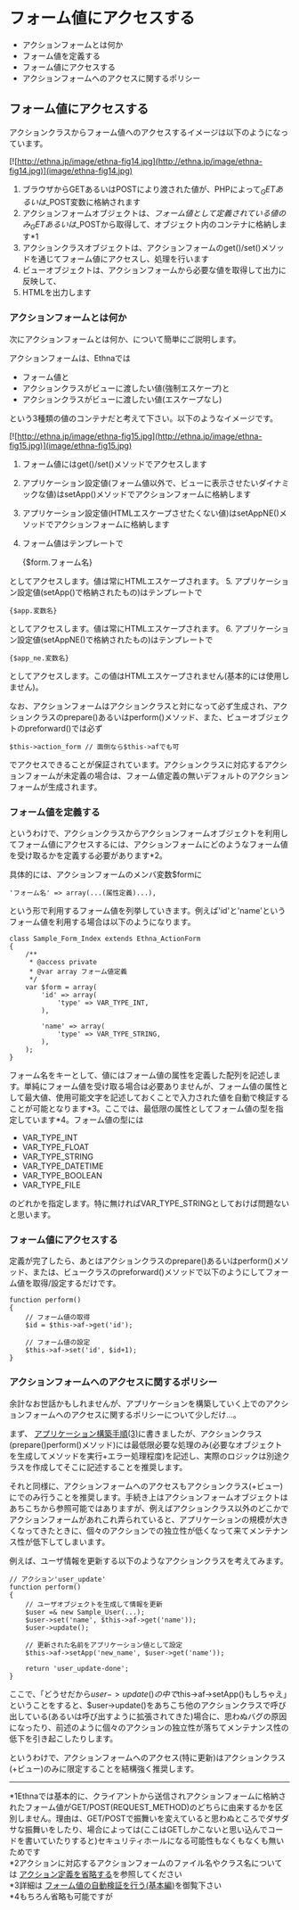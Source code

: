 # フォーム値にアクセスする
  - アクションフォームとは何か 
  - フォーム値を定義する 
  - フォーム値にアクセスする 
  - アクションフォームへのアクセスに関するポリシー 

## フォーム値にアクセスする

アクションクラスからフォーム値へのアクセスするイメージは以下のようになっています。

[![http://ethna.jp/image/ethna-fig14.jpg](http://ethna.jp/image/ethna-fig14.jpg)](image/ethna-fig14.jpg)

1. ブラウザからGETあるいはPOSTにより渡された値が、PHPによって$_GETあるいは$_POST変数に格納されます
2. アクションフォームオブジェクトは、_フォーム値として定義されている値のみ_$_GETあるいは$_POSTから取得して、オブジェクト内のコンテナに格納します\*1
3. アクションクラスオブジェクトは、アクションフォームのget()/set()メソッドを通じてフォーム値にアクセスし、処理を行います
4. ビューオブジェクトは、アクションフォームから必要な値を取得して出力に反映して、
5. HTMLを出力します

### アクションフォームとは何か

次にアクションフォームとは何か、について簡単にご説明します。

アクションフォームは、Ethnaでは

- フォーム値と
- アクションクラスがビューに渡したい値(強制エスケープ)と
- アクションクラスがビューに渡したい値(エスケープなし)

という3種類の値のコンテナだと考えて下さい。以下のようなイメージです。

[![http://ethna.jp/image/ethna-fig15.jpg](http://ethna.jp/image/ethna-fig15.jpg)](image/ethna-fig15.jpg)

1. フォーム値にはget()/set()メソッドでアクセスします
2. アプリケーション設定値(フォーム値以外で、ビューに表示させたいダイナミックな値)はsetApp()メソッドでアクションフォームに格納します
3. アプリケーション設定値(HTMLエスケープさせたくない値)はsetAppNE()メソッドでアクションフォームに格納します
4. フォーム値はテンプレートで  

    {$form.フォーム名}

としてアクセスします。値は常にHTMLエスケープされます。
5. アプリケーション設定値(setApp()で格納されたもの)はテンプレートで  

    {$app.変数名}

としてアクセスします。値は常にHTMLエスケープされます。
6. アプリケーション設定値(setAppNE()で格納されたもの)はテンプレートで  

    {$app_ne.変数名}

としてアクセスします。この値はHTMLエスケープされません(基本的には使用しません)。

なお、アクションフォームはアクションクラスと対になって必ず生成され、アクションクラスのprepare()あるいはperform()メソッド、また、ビューオブジェクトのpreforward()では必ず

    $this->action_form // 面倒なら$this->afでも可

でアクセスできることが保証されています。アクションクラスに対応するアクションフォームが未定義の場合は、フォーム値定義の無いデフォルトのアクションフォームが生成されます。

### フォーム値を定義する

というわけで、アクションクラスからアクションフォームオブジェクトを利用してフォーム値にアクセスするには、アクションフォームにどのようなフォーム値を受け取るかを定義する必要があります\*2。

具体的には、アクションフォームのメンバ変数$formに

    'フォーム名' => array(...(属性定義)...),

という形で利用するフォーム値を列挙していきます。例えば'id'と'name'というフォーム値を利用する場合は以下のようになります。

    class Sample_Form_Index extends Ethna_ActionForm
    {
        /**
         * @access private
         * @var array フォーム値定義
         */
        var $form = array(
            'id' => array(
                'type' => VAR_TYPE_INT,
            ),
    
            'name' => array(
                'type' => VAR_TYPE_STRING,
            ),
        );
    }

フォーム名をキーとして、値にはフォーム値の属性を定義した配列を記述します。単純にフォーム値を受け取る場合は必要ありませんが、フォーム値の属性として最大値、使用可能文字を記述しておくことで入力された値を自動で検証することが可能となります\*3。ここでは、最低限の属性としてフォーム値の型を指定しています\*4。フォーム値の型には

- VAR_TYPE_INT
- VAR_TYPE_FLOAT
- VAR_TYPE_STRING
- VAR_TYPE_DATETIME
- VAR_TYPE_BOOLEAN
- VAR_TYPE_FILE

のどれかを指定します。特に無ければVAR_TYPE_STRINGとしておけば問題ないと思います。

### フォーム値にアクセスする

定義が完了したら、あとはアクションクラスのprepare()あるいはperform()メソッド、または、ビュークラスのpreforward()メソッドで以下のようにしてフォーム値を取得/設定するだけです。

    function perform()
    {
        // フォーム値の取得
        $id = $this->af->get('id');
    
        // フォーム値の設定
        $this->af->set('id', $id+1);
    }

### アクションフォームへのアクセスに関するポリシー

余計なお世話かもしれませんが、アプリケーションを構築していく上でのアクションフォームへのアクセスに関するポリシーについて少しだけ...。

まず、 [アプリケーション構築手順(3)](tutorial-practice3.md#content_1_7)に書きましたが、アクションクラス(prepare()perform()メソッド)には最低限必要な処理のみ(必要なオブジェクトを生成してメソッドを実行+エラー処理程度)を記述し、実際のロジックは別途クラスを作成してそこに記述することを推奨します。

それと同様に、アクションフォームへのアクセスもアクションクラス(+ビュー)にでのみ行うことを推奨します。手続き上はアクションフォームオブジェクトはあちこちから参照可能ではありますが、例えばアクションクラス以外のどこかでアクションフォームがあれこれ弄られていると、アプリケーションの規模が大きくなってきたときに、個々のアクションでの独立性が低くなって来てメンテナンス性が低下してしまいます。

例えば、ユーザ情報を更新する以下のようなアクションクラスを考えてみます。

    // アクション'user_update'
    function perform()
    {
        // ユーザオブジェクトを生成して情報を更新
        $user =& new Sample_User(...);
        $user->set('name', $this->af->get('name'));
        $user->update();
    
        // 更新された名前をアプリケーション値として設定
        $this->af->setApp('new_name', $user->get('name'));
    
        return 'user_update-done';
    }

ここで、「どうせだから$user->update()の中で$this->af->setApp()もしちゃえ」ということをすると、$user->update()をあちこち他のアクションクラスで呼び出している(あるいは呼び出すように拡張されてきた)場合に、思わぬバグの原因になったり、前述のように個々のアクションの独立性が落ちてメンテナンス性の低下を引き起こしたりします。

というわけで、アクションフォームへのアクセス(特に更新)はアクションクラス(+ビュー)のみに限定することを結構強く推奨します。


* * *
\*1Ethnaでは基本的に、クライアントから送信されアクションフォームに格納されたフォーム値がGET/POST(REQUEST_METHOD)のどちらに由来するかを区別しません。理由は、GET/POSTで振舞いを変えていると思わぬところでダサダサな振舞いをしたり、場合によっては(ここはGETしかこないと思い込んでコードを書いていたりすると)セキュリティホールになる可能性もなくもなくも無いためです  
\*2アクションに対応するアクションフォームのファイル名やクラス名については [アクション定義を省略する](ethna-document-dev_guide-action-omit.html)を参照してください  
\*3詳細は [フォーム値の自動検証を行う(基本編)](dev_guide-form-validate.md)を御覧下さい  
\*4もちろん省略も可能ですが  


